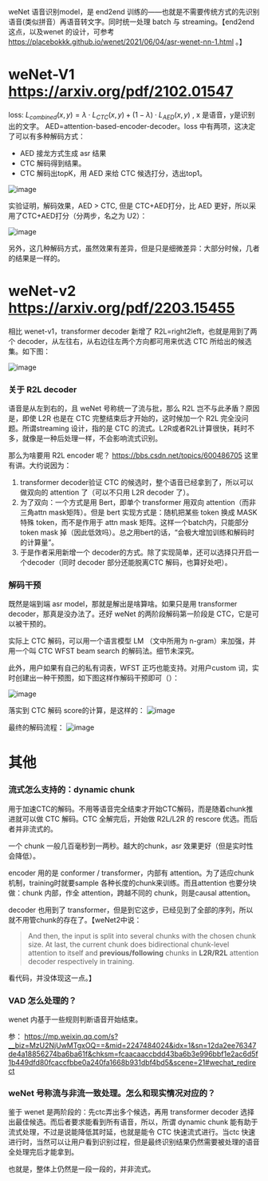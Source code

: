 
weNet 语音识别model，是 end2end 训练的——也就是不需要传统方式的先识别语音(类似拼音）再语音转文字。同时统一处理 batch 与 streaming。【end2end 这点，以及wenet 的设计，可参考 https://placebokkk.github.io/wenet/2021/06/04/asr-wenet-nn-1.html 。】

# weNet-V1 https://arxiv.org/pdf/2102.01547
loss: $L_{combined}(x, y) = λ\cdot L_{CTC}(x, y) + (1 − λ)\cdot L_{AED}(x, y)$ , x 是语音，y是识别出的文字。 AED=attention-based-encoder-decoder。loss 中有两项，这决定了可以有多种解码方式：
- AED 接龙方式生成 asr 结果
- CTC 解码得到结果。
- CTC 解码出topK，用 AED 来给 CTC 候选打分，选出top1。

![image](https://github.com/user-attachments/assets/1c815a7d-c5a2-48e9-8377-fdb9e21136c3)

实验证明，解码效果，AED > CTC, 但是 CTC+AED打分，比 AED 更好，所以采用了CTC+AED打分（分两步，名之为 U2）：

![image](https://github.com/user-attachments/assets/074c3eb9-7025-4f8b-a8a5-f5bf487d2fbd)

另外，这几种解码方式，虽然效果有差异，但是只是细微差异：大部分时候，几者的结果是一样的。

# weNet-v2 https://arxiv.org/pdf/2203.15455

相比 wenet-v1，transformer decoder 新增了 R2L=right2left，也就是用到了两个 decoder，从左往右，从右边往左两个方向都可用来优选 CTC 所给出的候选集。如下图：

![image](https://github.com/user-attachments/assets/e006f631-638d-411d-b8bf-e070ee3debdd)

### 关于 R2L decoder

语音是从左到右的，且 weNet 号称统一了流与批，那么 R2L 岂不与此矛盾？原因是，即使 L2R 也是在 CTC 完整结束后才开始的，这时候加一个 R2L 完全没问题。所谓streaming 设计，指的是 CTC 的流式。L2R或者R2L计算很快，耗时不多，就像是一种后处理一样，不会影响流式识别。

那么为啥要用 R2L encoder 呢？ https://bbs.csdn.net/topics/600486705 这里有讲。大约说因为：
1. transformer decoder验证 CTC 的候选时，整个语音已经拿到了，所以可以做双向的 attention 了（可以不只用 L2R decoder 了）。
2. 为了双向：一个方式是用 Bert，即单个 transformer 用双向 attention（而非三角attn mask矩阵）。但是 bert 实现方式是：随机把某些  token 换成 MASK 特殊 token，而不是作用于 attn mask 矩阵。这样一个batch内，只能部分token mask 掉（因此低效吗）。总之用bert的话，“会极大增加训练和解码时的计算量”。
3. 于是作者采用新增一个 decoder的方式。除了实现简单，还可以选择只开启一个decoder（同时 decoder 部分还能脱离CTC 解码，也算好处吧）。

### 解码干预

既然是端到端 asr model，那就是解出是啥算啥。如果只是用 transformer decoder，那真是没办法了。还好 weNet 的两阶段解码第一阶段是 CTC，它是可以被干预的。

实际上 CTC 解码，可以用一个语言模型 LM （文中所用为 n-gram）来加强，并用一个叫 CTC WFST beam search 的解码法。细节未深究。

此外，用户如果有自己的私有词表，WFST 正巧也能支持。对用户custom 词，实时创建出一种干预图，如下图这样作解码干预即可（）：

![image](https://github.com/user-attachments/assets/93625109-09ae-4003-894f-64d08295e6de)

落实到 CTC 解码 score的计算，是这样的：
![image](https://github.com/user-attachments/assets/93b3fbf6-b6e0-4c84-9e4a-7bbe6ce5a92c)

最终的解码流程：
![image](https://github.com/user-attachments/assets/907e8f25-e08c-4cf9-9a54-a08270cb5b5d)

# 其他

### 流式怎么支持的：dynamic chunk
用于加速CTC的解码。不用等语音完全结束才开始CTC解码，而是随着chunk推进就可以做 CTC 解码。CTC 全解完后，开始做 R2L/L2R 的 rescore 优选。而后者并非流式的。

一个 chunk 一般几百毫秒到一两秒。越大的chunk，asr 效果更好（但是实时性会降低）。

encoder 用的是 conformer / transformer，内部有 attention。为了适应chunk机制，training时就要sample 各种长度的chunk来训练。而且attention 也要分块做：chunk 内部，作全 attention，跨越不同的 chunk，则是causal attention。

decoder 也用到了 transformer，但是到它这步，已经见到了全部的序列，所以就不用管chunk的存在了。【weNet2中说：
> And then, the input is split into several chunks with the chosen chunk size. At last, the current chunk does bidirectional chunk-level attention to itself and **previous/following** chunks in **L2R/R2L** attention decoder respectively in training.

看代码，并没体现这一点。】


### VAD 怎么处理的？
wenet 内基于一些规则判断语音开始结束。

参： https://mp.weixin.qq.com/s?__biz=MzU2NjUwMTgxOQ==&mid=2247484024&idx=1&sn=12da2ee76347de4a18856274ba6ba61f&chksm=fcaacaaccbdd43ba6b3e996bbf1e2ac6d5f1b449dfd80fcaccfbbe0a240fa1668b931dbf4bd5&scene=21#wechat_redirect

### weNet 号称流与非流一致处理。怎么和现实情况对应的？
鉴于 wenet 是两阶段的：先ctc弄出多个候选，再用 transformer decoder 选择出最佳候选。而后者要求能看到所有语音，所以，所谓 dynamic chunk 能有助于流式处理，不过是说能降低其时延，也就是能令 CTC 快速流式进行。当ctc 快速进行时，当然可以让用户看到识别过程，但是最终识别结果仍然需要被处理的语音全处理完后才能拿到。

也就是，整体上仍然是一段一段的，并非流式。
